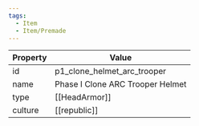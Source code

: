 ```yaml
---
tags:
  - Item
  - Item/Premade
---
```


| Property | Value                            |
| -------- | -------------------------------- |
| id       | p1_clone_helmet_arc_trooper      |
| name     | Phase I Clone ARC Trooper Helmet |
| type     | [[HeadArmor]]                    |
| culture  | [[republic]]            |


